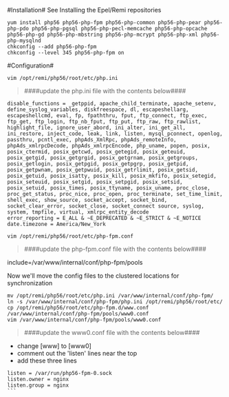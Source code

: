 #Installation#
See Installing the Epel/Remi repositories

```
yum install php56 php56-php-fpm php56-php-common php56-php-pear php56-php-pdo php56-php-pgsql php56-php-pecl-memcache php56-php-opcache php56-php-gd php56-php-mbstring php56-php-mcrypt php56-php-xml php56-php-mysqlnd
chkconfig --add php56-php-fpm
chkconfig --level 345 php56-php-fpm on
```

#Configuration#
```
vim /opt/remi/php56/root/etc/php.ini
```
> ####update the php.ini file with the contents below####

```
disable_functions = _getppid, apache_child_terminate, apache_setenv, define_syslog_variables, diskfreespace, dl, escapeshellarg, escapeshellcmd, eval, fp, fpaththru, fput, ftp_connect, ftp_exec, ftp_get, ftp_login, ftp_nb_fput, ftp_put, ftp_raw, ftp_rawlist, highlight_file, ignore_user_abord, ini_alter, ini_get_all, ini_restore, inject_code, leak, link, listen, mysql_pconnect, openlog, passthru, pcntl_exec, phpAds_XmlRpc, phpAds_remoteInfo, phpAds_xmlrpcDecode, phpAds_xmlrpcEncode, php_uname, popen, posix, posix_ctermid, posix_getcwd, posix_getegid, posix_geteuid, posix_getgid, posix_getgrgid, posix_getgrnam, posix_getgroups, posix_getlogin, posix_getpgid, posix_getpgrp, posix_getpid, posix_getpwnam, posix_getpwuid, posix_getrlimit, posix_getsid, posix_getuid, posix_isatty, posix_kill, posix_mkfifo, posix_setegid, posix_seteuid, posix_setgid, posix_setpgid, posix_setsid, posix_setuid, posix_times, posix_ttyname, posix_uname, proc_close, proc_get_status, proc_nice, proc_open, proc_terminate, set_time_limit, shell_exec, show_source, socket_accept, socket_bind, socket_clear_error, socket_close, socket_connect source, syslog, system, tmpfile, virtual, xmlrpc_entity_decode
error_reporting = E_ALL & ~E_DEPRECATED & ~E_STRICT & ~E_NOTICE
date.timezone = America/New_York
```

```
vim /opt/remi/php56/root/etc/php-fpm.conf
```
> ####update the php-fpm.conf file with the contents below####

include=/var/www/internal/conf/php-fpm/pools

Now we'll move the config files to the clustered locations for synchronization
```
mv /opt/remi/php56/root/etc/php.ini /var/www/internal/conf/php-fpm/
ln -s /var/www/internal/conf/php-fpm/php.ini /opt/remi/php56/root/etc/
cp /opt/remi/php56/root/etc/php-fpm.d/www.conf /var/www/internal/conf/php-fpm/pools/www0.conf
vim /var/www/internal/conf/php-fpm/pools/www0.conf
```
> ####update the www0.conf file with the contents below####

 - change [www] to [www0]
 - comment out the 'listen' lines near the top
 - add these three lines
````
listen = /var/run/php56-fpm-0.sock
listen.owner = nginx
listen.group = nginx
```